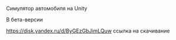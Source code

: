 Симулятор автомобиля на Unity

В бета-версии

https://disk.yandex.ru/d/ByGEzGbJimLQuw ссылка на скачивание
